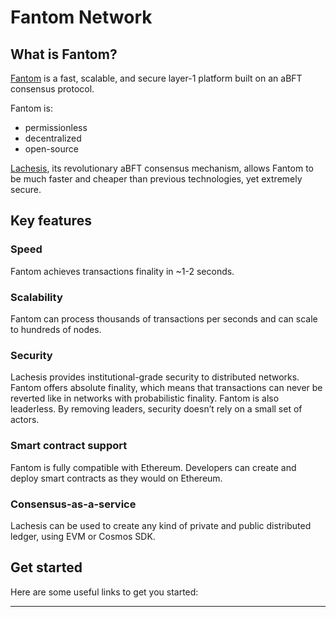 # Fantom Network

## What is Fantom? <a id="what-is-fantom"></a>

​[Fantom](https://fantom.foundation/) is a fast, scalable, and secure layer-1 platform built on an aBFT consensus protocol.

Fantom is:

* permissionless
* decentralized
* open-source

​[Lachesis](technology/lachesis-abft.md), its revolutionary aBFT consensus mechanism, allows Fantom to be much faster and cheaper than previous technologies, yet extremely secure.

## Key features <a id="key-features"></a>

### Speed <a id="speed"></a>

Fantom achieves transactions finality in ~1-2 seconds.

### Scalability <a id="scalability"></a>

Fantom can process thousands of transactions per seconds and can scale to hundreds of nodes.

### Security <a id="security"></a>

Lachesis provides institutional-grade security to distributed networks. Fantom offers absolute finality, which means that transactions can never be reverted like in networks with probabilistic finality. Fantom is also leaderless. By removing leaders, security doesn’t rely on a small set of actors.

### Smart contract support <a id="smart-contract-support"></a>

Fantom is fully compatible with Ethereum. Developers can create and deploy smart contracts as they would on Ethereum.

### Consensus-as-a-service <a id="consensus-as-a-service"></a>

Lachesis can be used to create any kind of private and public distributed ledger, using EVM or Cosmos SDK.

## Get started <a id="get-started"></a>

Here are some useful links to get you started:

* * * * * 
